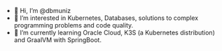 - 👋 Hi, I’m @dbmuniz
- 👀 I’m interested in Kubernetes, Databases, solutions to complex programming problems and code quality. 
- 🌱 I’m currently learning Oracle Cloud, K3S (a Kubernetes distribution) and GraalVM with SpringBoot.
